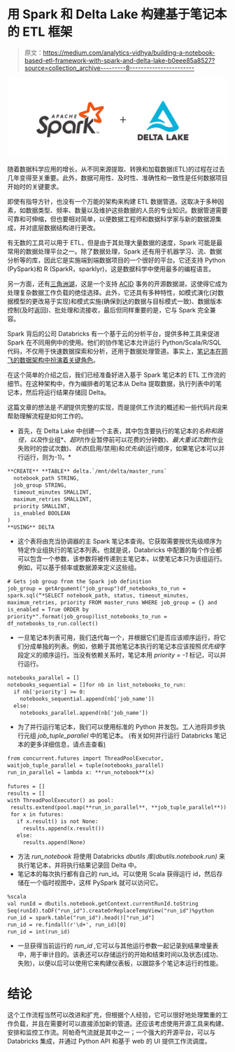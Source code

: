 # 用 Spark 和 Delta Lake 构建基于笔记本的 ETL 框架

> 原文：<https://medium.com/analytics-vidhya/building-a-notebook-based-etl-framework-with-spark-and-delta-lake-b0eee85a8527?source=collection_archive---------8----------------------->

![](img/d5ade434a23045f071e3d1170c8e1b04.png)

随着数据科学应用的增长，从不同来源提取、转换和加载数据(ETL)的过程在过去几年变得至关重要。此外，数据可用性、及时性、准确性和一致性是任何数据项目开始时的关键要求。

即使有指导方针，也没有一个万能的架构来构建 ETL 数据管道。这取决于多种因素，如数据类型、频率、数量以及维护这些数据的人员的专业知识。数据管道需要可靠和可伸缩，但也要相对简单，以便数据工程师和数据科学家与新的数据源集成，并对底层数据结构进行更改。

有无数的工具可以用于 ETL，但是由于其处理大量数据的速度，Spark 可能是最常用的数据处理平台之一。除了数据处理，Spark 还有用于机器学习、流、数据分析等的库，因此它是实施端到端数据项目的一个很好的平台。它还支持 Python (PySpark)和 R (SparkR，sparklyr)，这是数据科学中使用最多的编程语言。

另一方面，还有[三角洲湖](https://delta.io/)，这是一个支持 [ACID](https://en.wikipedia.org/wiki/ACID) 事务的开源数据湖，这使得它成为处理复杂数据工作负载的绝佳选择。此外，它还具有多种特性，如模式演化(对数据模型的更改易于实现)和模式实施(确保到达的数据与目标模式一致)、数据版本控制(及时返回)、批处理和流接收，最后但同样重要的是，它与 Spark 完全兼容。

Spark 背后的公司 Databricks 有一个基于云的分析平台，提供多种工具来促进 Spark 在不同用例中的使用。他们的协作笔记本允许运行 Python/Scala/R/SQL 代码，不仅用于快速数据探索和分析，还用于数据处理管道。事实上，[笔记本在网飞的数据架构中扮演着关键角色](https://netflixtechblog.com/notebook-innovation-591ee3221233)。

在这个简单的介绍之后，我们已经准备好进入基于 Spark 笔记本的 ETL 工作流的细节。在这种架构中，作为编排者的笔记本从 Delta 提取数据，执行列表中的笔记本，然后将运行结果存储回 Delta。

这篇文章的想法是*不是*提供完整的实现，而是提供工作流的概述和一些代码片段来帮助理解流程是如何工作的。

*   首先，在 Delta Lake 中创建一个主表，其中包含要执行的笔记本的*名称和路径，以及*作业组*、*超时*(作业暂停前可以花费的分钟数)、*最大重试次数*(作业失败时的尝试次数)、*状态*(启用/禁用)和*优先级*(运行顺序，如果笔记本可以并行运行，则为-1)。*

```
**CREATE** **TABLE** delta.`/mnt/delta/master_runs`
  notebook_path STRING,
  job_group STRING,
  timeout_minutes SMALLINT, 
  maximum_retries SMALLINT,
  priority SMALLINT,
  is_enabled BOOLEAN
)
**USING** DELTA
```

*   这个表将由充当协调器的主 Spark 笔记本查询。它获取需要按优先级顺序为特定作业组执行的笔记本列表。也就是说，Databricks 中配置的每个作业都可以包含一个参数，该参数将被传递到主笔记本，以使笔记本只为该组运行。例如，可以基于频率或数据源来定义这些组。

```
# Gets job group from the Spark job definition
job_group = getArgument("job_group")df_notebooks_to_run = spark.sql(“*SELECT notebook_path, status, timeout_minutes, maximum_retries, priority FROM master_runs WHERE job_group = {} and is_enabled = True ORDER by priority*".format(job_group)list_notebooks_to_run = df_notebooks_to_run.collect()
```

*   一旦笔记本列表可用，我们迭代每一个，并根据它们是否应该顺序运行，将它们分成单独的列表。例如，依赖于其他笔记本执行的笔记本应该按照*优先级*字段定义的顺序运行。当没有依赖关系时，笔记本用 *priority = -1* 标记，可以并行运行。

```
notebooks_parallel = []
notebooks_sequential = []for nb in list_notebooks_to_run:
  if nb['priority'] >= 0:
    notebooks_sequential.append(nb['job_name'])
  else: 
    notebooks_parallel.append(nb['job_name'])
```

*   为了并行运行笔记本，我们可以使用标准的 Python 并发包。工人池将异步执行元组 *job_tuple_parallel* 中的笔记本。
    (有关如何并行运行 Databricks 笔记本的更多详细信息，请点击查看[)](https://databricks.com/blog/2016/08/30/notebook-workflows-the-easiest-way-to-implement-apache-spark-pipelines.html)

```
from concurrent.futures import ThreadPoolExecutor, waitjob_tuple_parallel = tuple(notebooks_parallel)
run_in_parallel = lambda x: **run_notebook**(x) 

futures = [] 
results = [] 
with ThreadPoolExecutor() as pool: 
 results.extend(pool.map(**run_in_parallel**, **job_tuple_parallel**)) 
 for x in futures: 
   if x.result() is not None: 
     results.append(x.result()) 
   else: 
     results.append(None) 
```

*   方法 *run_notebook* 将使用 Databricks *dbutils 库(dbutils.notebook.run)* 来执行笔记本，并将执行结果记录回 Delta 中。
*   笔记本的每次执行都有自己的 run_id。可以使用 Scala 获得运行 id，然后存储在一个临时视图中，这样 PySpark 就可以访问它。

```
%scala
val runId = dbutils.notebook.getContext.currentRunId.toString
Seq(runId).toDF("run_id").createOrReplaceTempView("run_id")%python
run_id = spark.table("run_id").head()["run_id"]
run_id = re.findall(r'\d+', run_id)[0]
run_id = int(run_id)
```

*   一旦获得当前运行的 *run_id* ,它可以与其他运行参数一起记录到结果增量表中，用于审计目的。该表还可以存储运行的开始和结束时间以及状态(成功、失败)，以便以后可以使用它来构建仪表板，以跟踪多个笔记本运行的性能。

# 结论

这个工作流程当然可以改进和扩充，但根据个人经验，它可以很好地处理繁重的工作负载，并且在需要时可以直接添加新的管道。还应该考虑使用开源工具来构建、安排和监控工作流。阿帕奇气流就是其中之一；一个强大的开源平台，可以与 Databricks 集成，并通过 Python API 和基于 web 的 UI 提供工作流调度。